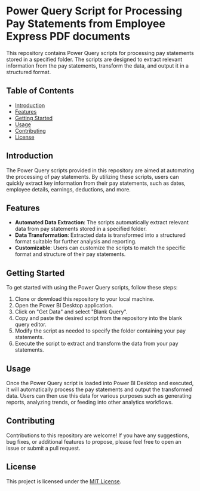 # **Power Query Script for Processing Pay Statements from Employee Express PDF documents**

This repository contains Power Query scripts for processing pay statements stored in a specified folder. The scripts are designed to extract relevant information from the pay statements, transform the data, and output it in a structured format.

## **Table of Contents**

- [Introduction](#introduction)
- [Features](#features)
- [Getting Started](#getting-started)
- [Usage](#usage)
- [Contributing](#contributing)
- [License](#license)

## **Introduction**

The Power Query scripts provided in this repository are aimed at automating the processing of pay statements. By utilizing these scripts, users can quickly extract key information from their pay statements, such as dates, employee details, earnings, deductions, and more.

## **Features**

- **Automated Data Extraction**: The scripts automatically extract relevant data from pay statements stored in a specified folder.
- **Data Transformation**: Extracted data is transformed into a structured format suitable for further analysis and reporting.
- **Customizable**: Users can customize the scripts to match the specific format and structure of their pay statements.

## **Getting Started**

To get started with using the Power Query scripts, follow these steps:

1. Clone or download this repository to your local machine.
2. Open the Power BI Desktop application.
3. Click on "Get Data" and select "Blank Query".
4. Copy and paste the desired script from the repository into the blank query editor.
5. Modify the script as needed to specify the folder containing your pay statements.
6. Execute the script to extract and transform the data from your pay statements.

## **Usage**

Once the Power Query script is loaded into Power BI Desktop and executed, it will automatically process the pay statements and output the transformed data. Users can then use this data for various purposes such as generating reports, analyzing trends, or feeding into other analytics workflows.

## **Contributing**

Contributions to this repository are welcome! If you have any suggestions, bug fixes, or additional features to propose, please feel free to open an issue or submit a pull request.

## **License**

This project is licensed under the [MIT License](LICENSE).
